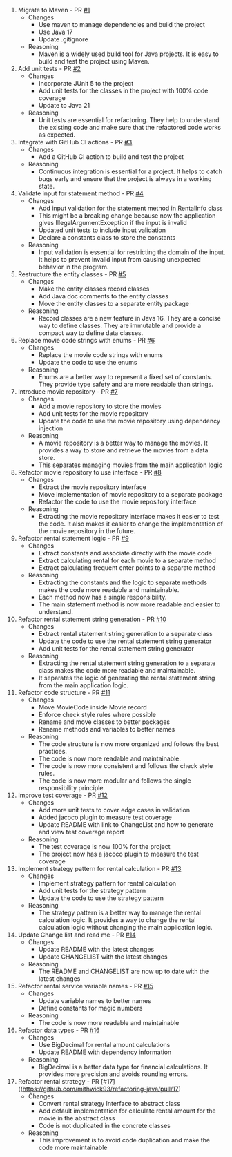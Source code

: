1. Migrate to Maven - PR [#1](https://github.com/mithwick93/refactoring-java/pull/1)
    - Changes
        - Use maven to manage dependencies and build the project
        - Use Java 17
        - Update .gitignore
    - Reasoning
        - Maven is a widely used build tool for Java projects. It is easy to build and test the project using Maven.
2. Add unit tests - PR [#2](https://github.com/mithwick93/refactoring-java/pull/2)
    - Changes
        - Incorporate JUnit 5 to the project
        - Add unit tests for the classes in the project with 100% code coverage
        - Update to Java 21
    - Reasoning
        - Unit tests are essential for refactoring. They help to understand the existing code and make sure that the
          refactored code works as expected.
3. Integrate with GitHub CI actions - PR [#3](https://github.com/mithwick93/refactoring-java/pull/3)
    - Changes
        - Add a GitHub CI action to build and test the project
    - Reasoning
        - Continuous integration is essential for a project. It helps to catch bugs early and ensure that the project
          is always in a working state.
4. Validate input for statement method - PR [#4](https://github.com/mithwick93/refactoring-java/pull/4)
    - Changes
        - Add input validation for the statement method in RentalInfo class
        - This might be a breaking change because now the application gives IllegalArgumentException if the input is
          invalid
        - Updated unit tests to include input validation
        - Declare a constants class to store the constants
    - Reasoning
        - Input validation is essential for restricting the domain of the input. It helps to prevent invalid input from
          causing unexpected behavior in the program.
5. Restructure the entity classes - PR [#5](https://github.com/mithwick93/refactoring-java/pull/5)
    - Changes
        - Make the entity classes record classes
        - Add Java doc comments to the entity classes
        - Move the entity classes to a separate entity package
    - Reasoning
        - Record classes are a new feature in Java 16. They are a concise way to define classes. They are immutable and
          provide a compact way to define data classes.
6. Replace movie code strings with enums - PR [#6](https://github.com/mithwick93/refactoring-java/pull/6)
    - Changes
        - Replace the movie code strings with enums
        - Update the code to use the enums
    - Reasoning
        - Enums are a better way to represent a fixed set of constants. They provide type safety and are more readable
          than strings.
7. Introduce movie repository - PR [#7](https://github.com/mithwick93/refactoring-java/pull/7)
    - Changes
        - Add a movie repository to store the movies
        - Add unit tests for the movie repository
        - Update the code to use the movie repository using dependency injection
    - Reasoning
        - A movie repository is a better way to manage the movies. It provides a way to store and retrieve the movies
          from a data store.
        - This separates managing movies from the main application logic
8. Refactor movie repository to use interface - PR [#8](https://github.com/mithwick93/refactoring-java/pull/8)
    - Changes
        - Extract the movie repository interface
        - Move implementation of movie repository to a separate package
        - Refactor the code to use the movie repository interface
    - Reasoning
        - Extracting the movie repository interface makes it easier to test the code. It also makes it easier to change
          the implementation of the movie repository in the future.
9. Refactor rental statement logic - PR [#9](https://github.com/mithwick93/refactoring-java/pull/9)
    - Changes
        - Extract constants and associate directly with the movie code
        - Extract calculating rental for each movie to a separate method
        - Extract calculating frequent enter points to a separate method
    - Reasoning
        - Extracting the constants and the logic to separate methods makes the code more readable and maintainable.
        - Each method now has a single responsibility.
        - The main statement method is now more readable and easier to understand.
10. Refactor rental statement string generation - PR [#10](https://github.com/mithwick93/refactoring-java/pull/10)
    - Changes
        - Extract rental statement string generation to a separate class
        - Update the code to use the rental statement string generator
        - Add unit tests for the rental statement string generator
    - Reasoning
        - Extracting the rental statement string generation to a separate class makes the code more readable and
          maintainable.
        - It separates the logic of generating the rental statement string from the main application logic.
11. Refactor code structure - PR [#11](https://github.com/mithwick93/refactoring-java/pull/11)
    - Changes
        - Move MovieCode inside Movie record
        - Enforce check style rules where possible
        - Rename and move classes to better packages
        - Rename methods and variables to better names
    - Reasoning
        - The code structure is now more organized and follows the best practices.
        - The code is now more readable and maintainable.
        - The code is now more consistent and follows the check style rules.
        - The code is now more modular and follows the single responsibility principle.
12. Improve test coverage - PR [#12](https://github.com/mithwick93/refactoring-java/pull/12)
    - Changes
        - Add more unit tests to cover edge cases in validation
        - Added jacoco plugin to measure test coverage
        - Update README with link to ChangeList and how to generate and view test coverage report
    - Reasoning
        - The test coverage is now 100% for the project
        - The project now has a jacoco plugin to measure the test coverage
13. Implement strategy pattern for rental calculation - PR [#13](https://github.com/mithwick93/refactoring-java/pull/13)
    - Changes
        - Implement strategy pattern for rental calculation
        - Add unit tests for the strategy pattern
        - Update the code to use the strategy pattern
    - Reasoning
        - The strategy pattern is a better way to manage the rental calculation logic. It provides a way to change the
          rental calculation logic without changing the main application logic.
14. Update Change list and read me - PR [#14](https://github.com/mithwick93/refactoring-java/pull/14)
    - Changes
        - Update README with the latest changes
        - Update CHANGELIST with the latest changes
    - Reasoning
        - The README and CHANGELIST are now up to date with the latest changes
15. Refactor rental service variable names - PR [#15](https://github.com/mithwick93/refactoring-java/pull/15)
    - Changes
        - Update variable names to better names
        - Define constants for magic numbers
    - Reasoning
        - The code is now more readable and maintainable
16. Refactor data types - PR [#16](https://github.com/mithwick93/refactoring-java/pull/16)
    - Changes
        - Use BigDecimal for rental amount calculations
        - Update README with dependency information
    - Reasoning
        - BigDecimal is a better data type for financial calculations. It provides more precision and avoids rounding
          errors.
17. Refactor rental strategy - PR [#17]((https://github.com/mithwick93/refactoring-java/pull/17)
    - Changes
        - Convert rental strategy Interface to abstract class
        - Add default implementation for calculate rental amount for the movie in the abstract class
        - Code is not duplicated in the concrete classes
    - Reasoning
        - This improvement is to avoid code duplication and make the code more maintainable

